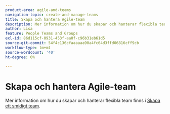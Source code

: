 ```yaml
---
product-area: agile-and-teams
navigation-topic: create-and-manage-teams
title: Skapa och hantera Agile-team
description: Mer information om hur du skapar och hanterar flexibla team finns i Skapa ett flexibelt team.
author: Lisa
feature: People Teams and Groups
exl-id: 86d115cf-0931-453f-aa0f-c96b31eb61d5
source-git-commit: 54f4c136cfaaaaaa90a4fc64d3ffd06816cff9cb
workflow-type: tm+mt
source-wordcount: '40'
ht-degree: 0%

---
```


# Skapa och hantera Agile-team

Mer information om hur du skapar och hanterar flexibla team finns i [Skapa ett smidigt team](../../agile/get-started-with-agile-in-workfront/create-an-agile-team.md).
